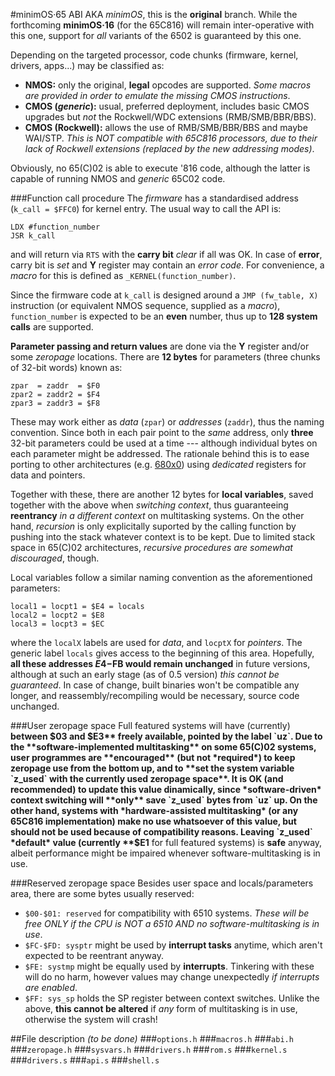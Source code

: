#minimOS·65 ABI
AKA *minimOS*, this is the **original** branch. While the forthcoming **minimOS·16** (for the 65C816) will remain inter-operative with this one, support for *all* variants of the 6502 is guaranteed by this one.

Depending on the targeted processor, code chunks (firmware, kernel, drivers, apps...) may be classified as:
* **NMOS:** only the original, **legal** opcodes are supported. *Some macros are provided in order to emulate the missing CMOS instructions*.
* **CMOS (*generic*):** usual, preferred deployment, includes basic CMOS upgrades but *not* the Rockwell/WDC extensions (RMB/SMB/BBR/BBS).
* **CMOS (Rockwell):** allows the use of RMB/SMB/BBR/BBS and maybe WAI/STP. *This is NOT compatible with 65C816 processors, due to their lack of Rockwell extensions (replaced by the new addressing modes)*.

Obviously, no 65(C)02 is able to execute '816 code, although the latter is capable of running NMOS and *generic* 65C02 code.

###Function call procedure
The *firmware* has a standardised address (`k_call = $FFC0`) for kernel entry. The usual way to call the API is:
```
LDX #function_number
JSR k_call
```
and will return via `RTS` with the **carry bit** *clear* if all was OK. In case of **error**, carry bit is *set* and **Y** register may contain an *error code*. For convenience, a *macro* for this is defined as `_KERNEL(function_number)`.

Since the firmware code at `k_call` is designed around a `JMP (fw_table, X)` instruction (or equivalent NMOS sequence, supplied as a *macro*), `function_number` is expected to be an **even** number, thus up to **128 system calls** are supported.

**Parameter passing and return values** are done via the **Y** register and/or some *zeropage* locations. There are **12 bytes** for parameters (three chunks of 32-bit words) known as:
```
zpar  = zaddr  = $F0
zpar2 = zaddr2 = $F4
zpar3 = zaddr3 = $F8
```
These may work either as *data* (`zpar`) or *addresses* (`zaddr`), thus the naming convention. Since both in each pair point to the *same* address, only **three** 32-bit parameters could be used at a time --- although individual bytes on each parameter might be addressed. The rationale behind this is to ease porting to other architectures (e.g. [680x0](../ports/68/)) using *dedicated* registers for data and pointers.

Together with these, there are another 12 bytes for **local variables**, saved together with the above when *switching context*, thus guaranteeing **reentrancy** *in a different context* on multitasking systems. On the other hand, *recursion* is only explicitally suported by the calling function by pushing into the stack whatever context is to be kept. Due to limited stack space in 65(C)02 architectures, *recursive procedures are somewhat discouraged*, though.

Local variables follow a similar naming convention as the aforementioned parameters:
```
local1 = locpt1 = $E4 = locals
local2 = locpt2 = $E8
local3 = locpt3 = $EC
```
where the `localX` labels are used for *data*, and `locptX` for *pointers*. The generic label `locals` gives access to the beginning of this area. Hopefully, **all these addresses $E4-$FB would remain unchanged** in future versions, although at such an early stage (as of 0.5 version) *this cannot be guaranteed*. In case of change, built binaries won't be compatible any longer, and reassembly/recompiling would be necessary, source code unchanged.

###User zeropage space
Full featured systems will have (currently) **between $03 and $E3** freely available, pointed by the label `uz`. Due to the **software-implemented multitasking** on some 65(C)02 systems, user programmes are **encouraged** (but not *required*) to keep zeropage use from the bottom up, and to **set the system variable `z_used` with the currently used zeropage space**. It is OK (and recommended) to update this value dinamically, since *software-driven* context switching will **only** save `z_used` bytes from `uz` up. On the other hand, systems with *hardware-assisted multitasking* (or any 65C816 implementation) make no use whatsoever of this value, but should not be used because of compatibility reasons. Leaving `z_used` *default* value (currently **$E1** for full featured systems) is **safe** anyway, albeit performance might be impaired whenever software-multitasking is in use.

###Reserved zeropage space
Besides user space and locals/parameters area, there are some bytes usually reserved:

* `$00-$01: reserved` for compatibility with 6510 systems. *These will be free ONLY if the CPU is NOT a 6510 AND no software-multitasking is in use*.
* `$FC-$FD: sysptr` might be used by **interrupt tasks** anytime, which aren't expected to be reentrant anyway.
* `$FE: systmp` might be equally used by **interrupts**. Tinkering with these will do no harm, however values may change unexpectedly *if interrupts are enabled*.
* `$FF: sys_sp` holds the SP register between context switches. Unlike the above, **this cannot be altered** if *any* form of multitasking is in use, otherwise the system will crash!

##File description
*(to be done)*
###`options.h`
###`macros.h`
###`abi.h`
###`zeropage.h`
###`sysvars.h`
###`drivers.h`
###`rom.s`
###`kernel.s`
###`drivers.s`
###`api.s`
###`shell.s`
